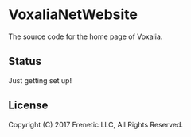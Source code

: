 # VoxaliaNetWebsite

The source code for the home page of Voxalia.

## Status

Just getting set up!

## License

Copyright (C) 2017 Frenetic LLC, All Rights Reserved.
